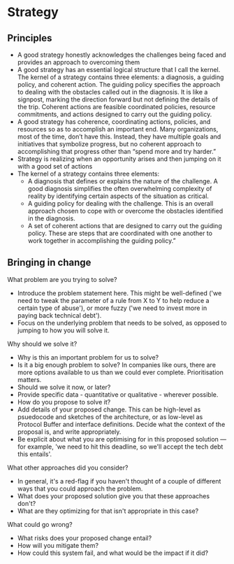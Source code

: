 # Strategy 

## Principles
- A good strategy honestly acknowledges the challenges being faced and provides an approach to overcoming them
- A good strategy has an essential logical structure that I call the kernel. The kernel of a strategy contains three elements: a diagnosis, a guiding policy, and coherent action. The guiding policy specifies the approach to dealing with the obstacles called out in the diagnosis. It is like a signpost, marking the direction forward but not defining the details of the trip. Coherent actions are feasible coordinated policies, resource commitments, and actions designed to carry out the guiding policy.
- A good strategy has coherence, coordinating actions, policies, and resources so as to accomplish an important end. Many organizations, most of the time, don’t have this. Instead, they have multiple goals and initiatives that symbolize progress, but no coherent approach to accomplishing that progress other than “spend more and try harder.”
- Strategy is realizing when an opportunity arises and then jumping on it with a good set of actions
- The kernel of a strategy contains three elements:
  - A diagnosis that defines or explains the nature of the challenge. A good diagnosis simplifies the often overwhelming complexity of reality by identifying certain aspects of the situation as critical.
  - A guiding policy for dealing with the challenge. This is an overall approach chosen to cope with or overcome the obstacles identified in the diagnosis.
  - A set of coherent actions that are designed to carry out the guiding policy. These are steps that are coordinated with one another to work together in accomplishing the guiding policy.”

## Bringing in change 
What problem are you trying to solve?
-	Introduce the problem statement here. This might be well-defined ('we need to tweak the parameter of a rule from X to Y to help reduce a certain type of abuse'), or more fuzzy ('we need to invest more in paying back technical debt').
-	Focus on the underlying problem that needs to be solved, as opposed to jumping to how you will solve it.

Why should we solve it?
-	Why is this an important problem for us to solve?
-	Is it a big enough problem to solve? In companies like ours, there are more options available to us than we could ever complete. Prioritisation matters.
-	Should we solve it now, or later?
-	Provide specific data - quantitative or qualitative - wherever possible.
-	How do you propose to solve it?
-	Add details of your proposed change. This can be high-level as psuedocode and sketches of the architecture, or as low-level as Protocol Buffer and interface definitions. Decide what the context of the proposal is, and write appropriately.
-	Be explicit about what you are optimising for in this proposed solution — for example, 'we need to hit this deadline, so we'll accept the tech debt this entails'.

What other approaches did you consider?
-	In general, it's a red-flag if you haven't thought of a couple of different ways that you could approach the problem.
-	What does your proposed solution give you that these approaches don't?
-	What are they optimizing for that isn't appropriate in this case?

What could go wrong?
-	What risks does your proposed change entail?
-	How will you mitigate them?
-	How could this system fail, and what would be the impact if it did?
